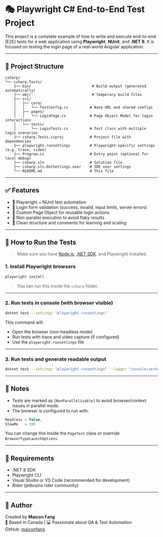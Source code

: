 # 🎭 Playwright C# End-to-End Test Project

This project is a complete example of how to write and execute end-to-end (E2E) tests for a web application using **Playwright**, **NUnit**, and **.NET 8**. It is focused on testing the login page of a real-world Angular application.

---

## 📁 Project Structure

```
csharp/
└── csharp.Tests/
    ├── bin/                            # Build output (generated automatically)
    ├── obj/                            # Temporary build files
    ├── src/
    │   ├── core/
    │   │   └── TestConfig.cs          # Base URL and shared configs
    │   ├── pages/
    │   │   └── LoginPage.cs           # Page Object Model for login interactions
    │   └── tests/
    │       └── LoginTests.cs          # Test class with multiple login scenarios
    ├── csharp.Tests.csproj            # Project file with dependencies
    ├── playwright.runsettings         # Playwright-specific settings (e.g. trace, video)
    ├── Program.cs                     # Entry point (optional for local debug)
    ├── csharp.sln                     # Solution file
    ├── csharp.sln.DotSettings.user    # IDE user settings
    └── README.md                      # This file
```

---

## ✅ Features

- 🚀 Playwright + NUnit test automation
- 👤 Login form validation (success, invalid, input limits, server errors)
- 🧪 Custom Page Object for reusable login actions
- 🔁 Non-parallel execution to avoid flaky results
- 🧾 Clean structure and comments for learning and scaling

---

## 🧪 How to Run the Tests

> Make sure you have [Node.js](https://nodejs.org/), [.NET SDK](https://dotnet.microsoft.com/en-us/download), and Playwright installed.

### 1. Install Playwright browsers

```bash
playwright install
```

> You can run this inside the `csharp` folder.

---

### 2. Run tests in console (with browser visible)

```bash
dotnet test --settings "playwright.runsettings"
```

This command will:
- Open the browser (non-headless mode)
- Run tests with trace and video capture (if configured)
- Use the `playwright.runsettings` file

---

### 3. Run tests and generate readable output

```bash
dotnet test --settings "playwright.runsettings" --logger "console;verbosity=detailed"
```

---

## 🛑 Notes

- Tests are marked as `[NonParallelizable]` to avoid browser/context issues in parallel mode.
- The browser is configured to run with:

```csharp
Headless = false,
SlowMo   = 100
```

You can change this inside the `PageTest` class or override `BrowserTypeLaunchOptions`.

---

## 📜 Requirements

- .NET 8 SDK
- Playwright CLI
- Visual Studio or VS Code (recommended for development)
- Rider (jetbrains rider community)

---

## 🙌 Author

Created by **Maicon Fang**  
📍 Based in Canada | 💻 Passionate about QA & Test Automation  
GitHub: [maiconfang](https://github.com/maiconfang)